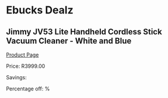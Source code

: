 
# Ebucks Dealz
## Jimmy JV53 Lite Handheld Cordless Stick Vacuum Cleaner - White and Blue
[Product Page](https://www.ebucks.com/web/shop/productSelected.do?prodId=1069079856&catId=998409624)

Price: R3999.00

Savings: 

Percentage off: %
	
